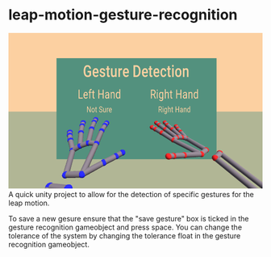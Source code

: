 # leap-motion-gesture-recognition
 
 
 ![image of handtracking demo](https://raw.githubusercontent.com/JamesLedger/gesture-recognition-leap-motion/master/Gesture%20Detection.png)
A quick unity project to allow for the detection of specific gestures for the leap motion. 

To save a new gesure ensure that the "save gesture" box is ticked in the gesture recognition gameobject and press space. 
You can change the tolerance of the system by changing the tolerance float in the gesture recognition gameobject.

